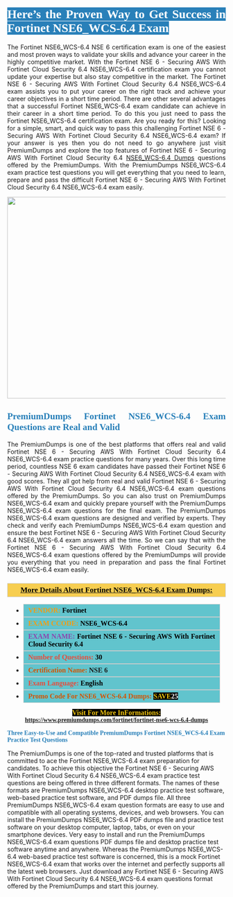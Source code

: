 <h1 style="text-align: justify;"><span style="color:#ffffff;"><span style="font-family:Georgia,serif;"><strong><span style="background-color:#2980b9;">Here’s the Proven Way to Get Success in Fortinet NSE6_WCS-6.4 Exam</span></strong></span></span></h1>

<p style="text-align: justify;">The Fortinet NSE6_WCS-6.4 NSE 6 certification exam is one of the easiest and most proven ways to validate your skills and advance your career in the highly competitive market. With the Fortinet NSE 6 - Securing AWS With Fortinet Cloud Security 6.4 NSE6_WCS-6.4 certification exam you cannot update your expertise but also stay competitive in the market. The Fortinet NSE 6 - Securing AWS With Fortinet Cloud Security 6.4 NSE6_WCS-6.4 exam assists you to put your career on the right track and achieve your career objectives in a short time period. There are other several advantages that a successful Fortinet NSE6_WCS-6.4 exam candidate can achieve in their career in a short time period. To do this you just need to pass the Fortinet NSE6_WCS-6.4 certification exam. Are you ready for this? Looking for a simple, smart, and quick way to pass this challenging Fortinet NSE 6 - Securing AWS With Fortinet Cloud Security 6.4 NSE6_WCS-6.4 exam? If your answer is yes then you do not need to go anywhere just visit PremiumDumps and explore the top features of Fortinet NSE 6 - Securing AWS With Fortinet Cloud Security 6.4 <a href="https://www.premiumdumps.com/fortinet/fortinet-nse6-wcs-6.4-dumps">NSE6_WCS-6.4 Dumps</a> questions offered by the PremiumDumps. With the PremiumDumps NSE6_WCS-6.4 exam practice test questions you will get everything that you need to learn, prepare and pass the difficult Fortinet NSE 6 - Securing AWS With Fortinet Cloud Security 6.4 NSE6_WCS-6.4 exam easily.</p>

<p style="text-align: center;"><a href="https://www.premiumdumps.com/fortinet/fortinet-nse6-wcs-6.4-dumps"><img alt="" src="https://i.imgur.com/KJGzbJ2.jpeg" style="width: 700px; height: 465px;" /></a></p>

<h2 style="text-align: justify;"><span style="color:#2980b9;"><span style="font-family:Georgia,serif;"><strong>PremiumDumps Fortinet NSE6_WCS-6.4 Exam Questions are Real and Valid</strong></span></span></h2>

<p style="text-align: justify;">The PremiumDumps is one of the best platforms that offers real and valid Fortinet NSE 6 - Securing AWS With Fortinet Cloud Security 6.4 NSE6_WCS-6.4 exam practice questions for many years. Over this long time period, countless NSE 6 exam candidates have passed their Fortinet NSE 6 - Securing AWS With Fortinet Cloud Security 6.4 NSE6_WCS-6.4 exam with good scores. They all got help from real and valid Fortinet NSE 6 - Securing AWS With Fortinet Cloud Security 6.4 NSE6_WCS-6.4 exam questions offered by the PremiumDumps. So you can also trust on PremiumDumps NSE6_WCS-6.4 exam and quickly prepare yourself with the PremiumDumps NSE6_WCS-6.4 exam questions for the final exam. The PremiumDumps NSE6_WCS-6.4 exam questions are designed and verified by experts. They check and verify each PremiumDumps NSE6_WCS-6.4 exam question and ensure the best Fortinet NSE 6 - Securing AWS With Fortinet Cloud Security 6.4 NSE6_WCS-6.4 exam answers all the time. So we can say that with the Fortinet NSE 6 - Securing AWS With Fortinet Cloud Security 6.4 NSE6_WCS-6.4 exam questions offered by the PremiumDumps will provide you everything that you need in preparation and pass the final Fortinet NSE6_WCS-6.4 exam easily.</p>

<h3 style="background: #f7ce50; border: 1px solid rgb(204, 204, 204); padding: 5px 10px; text-align: center;"><span style="font-family:Georgia,serif;"><u><u><span style="color:#000000;"><span style="font-size:11pt"><span style="line-height:normal"><b><span style="font-size:13.0pt"><span cambria="">More Details About Fortinet NSE6_WCS-6.4 Exam Dumps:</span></span></b></span></span></span></u></u></span></h3>

<ul>
	<li style="margin:0cm 10pt">
	<div style="background:#61c4cd; border: 1px solid rgb(204, 204, 204); padding: 5px 10px; text-align: justify;"><span style="font-family:Georgia,serif;"><span style="font-size:11pt"><span style="line-height:normal"><b><span style="font-size:12.0pt"><span new="" roman="" times=""><span style="color:#f39c12;">VENDOR:</span> <span style="color:#000000;">Fortinet</span></span></span></b></span></span></span></div>
	</li>
	<li style="margin:0cm 10pt">
	<div style="background: #61c4cd; border: 1px solid rgb(204, 204, 204); padding: 5px 10px; text-align: justify;"><span style="font-family:Georgia,serif;"><span style="font-size:11pt"><span style="line-height:normal"><b><span style="font-size:12.0pt"><span new="" roman="" times=""><span style="color:#f39c12;">EXAM CCODE:</span> <span style="color:#000000;">NSE6_WCS-6.4</span></span></span></b></span></span></span></div>
	</li>
	<li style="margin:0cm 10pt">
	<div style="background: #61c4cd; border: 1px solid rgb(204, 204, 204); padding: 5px 10px; text-align: justify;"><span style="font-family:Georgia,serif;"><span style="font-size:11pt"><span style="line-height:normal"><b><span style="font-size:12.0pt"><span new="" roman="" times=""><span style="color:#8e44ad;">EXAM NAME:</span> <span style="color:#000000;">Fortinet NSE 6 - Securing AWS With Fortinet Cloud Security 6.4</span></span></span></b></span></span></span></div>
	</li>
	<li style="margin:0cm 10pt">
	<div style="background: #61c4cd; border: 1px solid rgb(204, 204, 204); padding: 5px 10px;"><span style="font-family:Georgia,serif;"><span style="font-size:11pt"><span style="line-height:normal"><b><span style="font-size:12.0pt"><span new="" roman="" times=""><span style="color:#e74c3c;">Number of Questions:</span><span style="color:#000000;"><span style="color:#f1c40f;"> </span>30</span></span></span></b></span></span></span></div>
	</li>
	<li style="margin:0cm 10pt">
	<div style="background: #61c4cd; border: 1px solid rgb(204, 204, 204); padding: 5px 10px; text-align: justify;"><span style="font-family:Georgia,serif;"><span style="font-size:11pt"><span style="line-height:normal"><b><span style="font-size:12.0pt"><span new="" roman="" times=""><span style="color:#d35400;">Certification Name:</span> NSE 6</span></span></b></span></span></span></div>
	</li>
	<li style="margin:0cm 10pt">
	<div style="background: #61c4cd; border: 1px solid rgb(204, 204, 204); padding: 5px 10px; text-align: justify;"><span style="font-family:Georgia,serif;"><span style="font-size:11pt"><span style="line-height:normal"><b><span style="font-size:12.0pt"><span new="" roman="" times=""><span style="color:#e74c3c;">Exam Language:</span> <span style="color:#000000;">English</span></span></span></b></span></span></span></div>
	</li>
	<li style="margin:0cm 10pt">
	<div style="background: #61c4cd; border: 1px solid rgb(204, 204, 204); padding: 5px 10px;"><span style="font-family:Georgia,serif;"><span style="font-size:11pt"><span style="line-height:normal"><b><span style="font-size:12.0pt"><span new="" roman="" times=""><span style="color:#d35400;">Promo Code For NSE6_WCS-6.4 Dumps:</span><span style="color:#f1c40f;"> <span style="background-color:#000000;">SAVE</span></span><span style="color:#ffffff;"><span style="background-color:#000000;">25</span></span></span></span></b></span></span></span></div>
	</li>
</ul>

<p style="text-align: center;"><span style="font-family:Georgia,serif;"><strong><span style="font-size:16px;"><span style="color:#f1c40f;"><span style="background-color:#000000;">Visit For More InFormations:</span></span></span> <a href="https://www.premiumdumps.com/fortinet/fortinet-nse6-wcs-6.4-dumps">https://www.premiumdumps.com/fortinet/fortinet-nse6-wcs-6.4-dumps</a></strong></span></p>

<p><span style="color:#2980b9;"><span style="font-family:Georgia,serif;"><strong><strong><strong>Three Easy-to-Use and Compatible PremiumDumps Fortinet NSE6_WCS-6.4 Exam Practice Test Questions</strong></strong></strong></span></span></p>

<p>The PremiumDumps is one of the top-rated and trusted platforms that is committed to ace the Fortinet NSE6_WCS-6.4 exam preparation for candidates. To achieve this objective the Fortinet NSE 6 - Securing AWS With Fortinet Cloud Security 6.4 NSE6_WCS-6.4 exam practice test questions are being offered in three different formats. The names of these formats are PremiumDumps NSE6_WCS-6.4 desktop practice test software, web-based practice test software, and PDF dumps file. All three PremiumDumps NSE6_WCS-6.4 exam question formats are easy to use and compatible with all operating systems, devices, and web browsers. You can install the PremiumDumps NSE6_WCS-6.4 PDF dumps file and practice test software on your desktop computer, laptop, tabs, or even on your smartphone devices. Very easy to install and run the PremiumDumps NSE6_WCS-6.4 exam questions PDF dumps file and desktop practice test software anytime and anywhere. Whereas the PremiumDumps NSE6_WCS-6.4 web-based practice test software is concerned, this is a mock Fortinet NSE6_WCS-6.4 exam that works over the internet and perfectly supports all the latest web browsers. Just download any Fortinet NSE 6 - Securing AWS With Fortinet Cloud Security 6.4 NSE6_WCS-6.4 exam questions format offered by the PremiumDumps and start this journey.</p>
